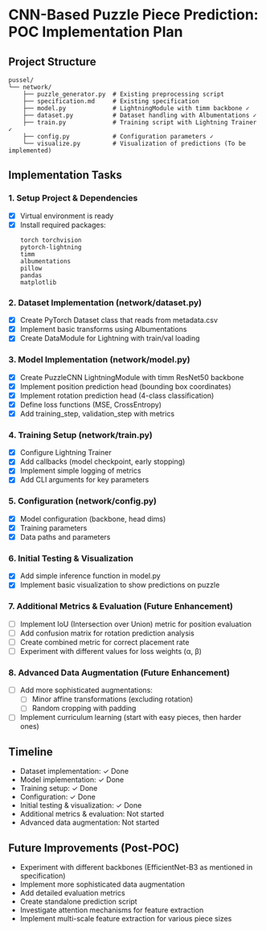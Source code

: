 # CNN-Based Puzzle Piece Prediction: POC Implementation Plan

## Project Structure
```
pussel/
└── network/
    ├── puzzle_generator.py  # Existing preprocessing script
    ├── specification.md     # Existing specification
    ├── model.py             # LightningModule with timm backbone ✓
    ├── dataset.py           # Dataset handling with Albumentations ✓
    ├── train.py             # Training script with Lightning Trainer ✓
    ├── config.py            # Configuration parameters ✓
    └── visualize.py         # Visualization of predictions (To be implemented)
```

## Implementation Tasks

### 1. Setup Project & Dependencies
- [x] Virtual environment is ready
- [x] Install required packages:
  ```
  torch torchvision
  pytorch-lightning
  timm
  albumentations
  pillow
  pandas
  matplotlib
  ```

### 2. Dataset Implementation (network/dataset.py)
- [x] Create PyTorch Dataset class that reads from metadata.csv
- [x] Implement basic transforms using Albumentations
- [x] Create DataModule for Lightning with train/val loading

### 3. Model Implementation (network/model.py)
- [x] Create PuzzleCNN LightningModule with timm ResNet50 backbone
- [x] Implement position prediction head (bounding box coordinates)
- [x] Implement rotation prediction head (4-class classification)
- [x] Define loss functions (MSE, CrossEntropy)
- [x] Add training_step, validation_step with metrics

### 4. Training Setup (network/train.py)
- [x] Configure Lightning Trainer
- [x] Add callbacks (model checkpoint, early stopping)
- [x] Implement simple logging of metrics
- [x] Add CLI arguments for key parameters

### 5. Configuration (network/config.py)
- [x] Model configuration (backbone, head dims)
- [x] Training parameters
- [x] Data paths and parameters

### 6. Initial Testing & Visualization
- [x] Add simple inference function in model.py
- [x] Implement basic visualization to show predictions on puzzle

### 7. Additional Metrics & Evaluation (Future Enhancement)
- [ ] Implement IoU (Intersection over Union) metric for position evaluation
- [ ] Add confusion matrix for rotation prediction analysis
- [ ] Create combined metric for correct placement rate
- [ ] Experiment with different values for loss weights (α, β)

### 8. Advanced Data Augmentation (Future Enhancement)
- [ ] Add more sophisticated augmentations:
  - [ ] Minor affine transformations (excluding rotation)
  - [ ] Random cropping with padding
- [ ] Implement curriculum learning (start with easy pieces, then harder ones)

## Timeline
- Dataset implementation: ✓ Done
- Model implementation: ✓ Done
- Training setup: ✓ Done
- Configuration: ✓ Done
- Initial testing & visualization: ✓ Done
- Additional metrics & evaluation: Not started
- Advanced data augmentation: Not started

## Future Improvements (Post-POC)
- Experiment with different backbones (EfficientNet-B3 as mentioned in specification)
- Implement more sophisticated data augmentation
- Add detailed evaluation metrics
- Create standalone prediction script
- Investigate attention mechanisms for feature extraction
- Implement multi-scale feature extraction for various piece sizes
